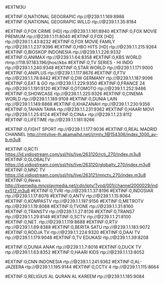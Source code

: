 #EXTM3U

#EXTINF:0,NATIONAL GEOGRAPIC
rtp://@239.1.1.169:8988
#EXTINF:0,NATIONAL GEOGRAPIC WILLD
rtp://@239.1.1.35:8184

#EXTINF:0,FOX CRIME [HD]
rtp://@239.1.1.161:8940
#EXTINF:0,FOX MOVIE PREMIUM
rtp://@239.1.1.11:8040
#EXTINF:0,FOX [HD]
rtp://@239.1.1.43:8232
#EXTINF:0,FOX MOVIE FAMILY 
rtp://@239.1.1.237:9396
#EXTINF:0,HBO HITS [HD]
rtp://@239.1.1.215:9264
#EXTINF:0,BIOSKOP INDONESIA
rtp://@239.1.1.226:9332
#EXTINF:0,ANIMAX
rtp://@239.1.1.64:8358
#EXTINF:0,KBS WORLD
rtmp://118.97.183.196/jhos//kbs
#EXTINF:0,TV SERIES - HI INDO
rtp://@239.1.1.240:9348
#EXTINF:0,STAR WORLD
rtp://@239.1.1.171:9000
#EXTINF:0,ANIPLUS
rtp://@239.1.1.117:8676
#EXTINF:0,FTV
rtp://@239.1.1.78:8442
#EXTINF:0,DW GERMANY
rtp://@239.1.1.187:9096
#EXTINF:0,EAT & GO
rtp://@239.1.1.229:9350
#EXTINF:0,FRANCE 24
rtp://@239.1.1.191:9120
#EXTINF:0,OTOMOTO
rtp://@239.1.1.252:9486
#EXTINF:0,SHOWCASE
rtp://@239.1.1.225:9326
#EXTINF:0,CINEMA WORLD
rtp://@239.1.1.189:9108
#EXTINF:0,DUNIA LAIN
rtp://@239.1.1.149:8868
#EXTINF:0,KHAZANAH
rtp://@239.1.1.230:9356
#EXTINF:0,TAHAN TAWA
rtp://@239.1.1.231:9362
#EXTINF:0,HAARI MOVI
rtp://@239.1.1.25:8124
#EXTINF:0,CINA+
rtp://@239.1.1.23:8112
#EXTINF:0,LIFETIME
rtp://@239.1.1.181:9266

#EXTINF:0,FIGHT SPORT
rtp://@239.1.1.177:9036
#EXTINF:0,REAL MADRID CHANNEL
http://rmtvlive-lh.akamaihd.net/i/rmtv_1@154306/index_1000_av-b.m3u8

#EXTINF:0,RCTI
https://id.vidiostream.com/ssl/hls/live/263120/rcti_270/index.m3u8
#EXTINF:0,GLOBALTV
https://id.vidiostream.com/ssl/hls/live/263120/globaltv_270/index.m3u8
#EXTINF:0,MNC TV
https://id.vidiostream.com/ssl/hls/live/263121/mnctv_270/index.m3u8
#EXTINF:0,iNews
http://livemedia.mncplaymedia.net/cdn/iptv/Tvod/001/channel2000029/index512.m3u8
#EXTINF:0,TVRI
rtp://@239.1.1.37:8196
#EXTINF:0,INDOSIAR 
rtp://@239.1.1.17:8076
#EXTINF:0,ANTV
rtp://@239.1.1.15:8064
#EXTINF:0,KOMPASTV
rtp://@239.1.1.197:9156
#EXTINF:0,METROTV
rtp://@239.1.1.19:8088
#EXTINF:0,TVONE
rtp://@239.1.1.31:8160
#EXTINF:0,TRANSTV
rtp://@239.1.1.27:8136
#EXTINF:0,TRANS7 
rtp://@239.1.1.29:8148
#EXTINF:0,SCTV
rtp://@239.1.1.21:8100
#EXTINF:0,NET.
rtp://@239.1.1.119:8688
#EXTINF:0,RTV
rtp://@239.1.1.69:8388
#EXTINF:0,BERITA SATU
rtp://@239.1.1.183:9072
#EXTINF:0,RODJA TV
rtp://@239.1.1.224:9320
#EXTINF:0,DAAI TV
rtp://@239.1.1.179:9048
#EXTINF:0,TV EDUKASI
rtp://@239.1.1.39:8208

#EXTINF:0,DUNIA ANAK
rtp://@239.1.1.7:8016
#EXTINF:0,DUCK TV
rtp://@239.1.1.63:8352
#EXTINF:0,HAARI KIDS
rtp://@239.1.1.13:8052

#EXTINF:0,CNN INDONESIA
rtp://@239.1.1.241:9362
#EXTINF:0,AL-JAZEERA
rtp://@239.1.1.195:9144
#EXTINF:0,CCTV 4
rtp://@239.1.1.115:8664

#EXTINF:0,RELIGIUS AL QURAN AL KAREEM
rtp://@239.1.1.185:9084
